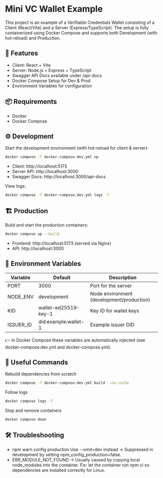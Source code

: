 # Mini VC Wallet Example

This project is an example of a Verifiable Credentials Wallet consisting of a Client (React/Vite) and a Server (Express/TypeScript).
The setup is fully containerized using Docker Compose and supports both Development (with hot-reload) and Production.

## 🚀 Features

- Client: React + Vite
- Server: Node.js + Express + TypeScript
- Swagger API Docs available under /api-docs
- Docker Compose Setup for Dev & Prod
- Environment Variables for configuration

## 📦 Requirements

- Docker
- Docker Compose

## ⚙️ Development

Start the development environment (with hot-reload for client & server):

```bash
docker compose -f docker-compose.dev.yml up
```

- Client: http://localhost:5173
- Server API: http://localhost:3000
- Swagger Docs: http://localhost:3000/api-docs

View logs:

```bash
docker compose -f docker-compose.dev.yml logs -f
```

## 🏗️ Production

Build and start the production containers:

```bash
docker compose up --build
```

- Frontend: http://localhost:5173 (served via Nginx)
- API: http://localhost:3000

## 🔑 Environment Variables

| Variable  | Default              | Description                               |
| --------- | -------------------- | ----------------------------------------- |
| PORT      | 3000                 | Port for the server                       |
| NODE_ENV  | development          | Node environment (development/production) |
| KID       | wallet-ed25519-key-1 | Key ID for wallet keys                    |
| ISSUER_ID | did:example:wallet-1 | Example issuer DID                        |

👉 In Docker Compose these variables are automatically injected (see docker-compose.dev.yml and docker-compose.yml).

## 📜 Useful Commands

Rebuild dependencies from scratch

```bash
docker compose -f docker-compose.dev.yml build --no-cache
```

Follow logs

```bash
docker compose logs -f
```

Stop and remove containers

```bash
docker compose down
```

## 🛠️ Troubleshooting

- npm warn config production Use --omit=dev instead
  → Suppressed in development by setting npm_config_production=false.
- ERR_MODULE_NOT_FOUND
  → Usually caused by copying local node_modules into the container.
  Fix: let the container run npm ci so dependencies are installed correctly for Linux.
